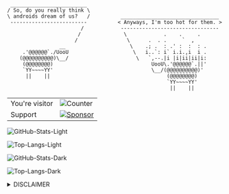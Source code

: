 ```
 _________________________
/ So, do you really think \
\ androids dream of us?   /          ________________________________
 -------------------------          < Anyways, I'm too hot for them. >
                        /            --------------------------------
                       /              \            .    .     .
                      /                \      .  . .     `  ,
                 __                     \    .; .  : .' :  :  : .
     .'@@@@@@`./UooU                     \   i..`: i` i.i.,i  i .
    (@@@@@@@@@@)\__/                      \   `,--.|i |i|ii|ii|i:
     (@@@@@@@@)                                UooU\.'@@@@@@`.||'
     `YY~~~~YY'                                \__/(@@@@@@@@@@)'
      ||    ||                                      (@@@@@@@@)
                                                    `YY~~~~YY'
                                                     ||    ||
```

<table>
  <tr>
    <td>You're visitor</td>
    <td><img src="https://profile-counter.glitch.me/snovvcrash/count.svg" alt="Counter" /></td>
  </tr>
  <tr>
    <td>Support</td>
    <td><a href="https://boosty.to/snovvcrash"><img src="https://img.shields.io/badge/sponsor-%f0%9f%a4%8d-c45a93?style=for-the-badge&logo=github" alt="Sponsor" /></a></td>
  </tr>
</table>

![GitHub-Stats-Light](https://github-readme-stats.vercel.app/api?username=snovvcrash&show_icons=true&theme=swift#gh-light-mode-only)

![Top-Langs-Light](https://github-readme-stats.vercel.app/api/top-langs/?username=snovvcrash&layout=compact&theme=swift#gh-light-mode-only)

![GitHub-Stats-Dark](https://github-readme-stats.vercel.app/api?username=snovvcrash&show_icons=true&theme=cobalt#gh-dark-mode-only)

![Top-Langs-Dark](https://github-readme-stats.vercel.app/api/top-langs/?username=snovvcrash&layout=compact&theme=cobalt#gh-dark-mode-only)

<details>
  <summary>DISCLAIMER</summary>

  > All the tools associated with this GitHub account are provided for educational and research purposes only. The owner of the account is not responsible for any illegal use of any of the related tooling.
</details>
